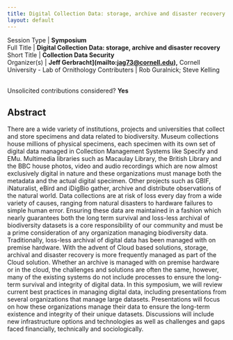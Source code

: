 ```yaml
---
title: Digital Collection Data: storage, archive and disaster recovery
layout: default
---
```


Session Type | **Symposium**  
Full Title   | **Digital Collection Data: storage, archive and disaster recovery**  
Short Title  | **Collection Data Security**  
Organizer(s) | **Jeff Gerbracht](mailto:jag73@cornell.edu),** Cornell University - Lab of Ornithology
Contributers | Rob Guralnick; Steve Kelling


<p><br />Unsolicited contributions considered? <strong>Yes</strong></p>

<!--
**Is your session open to unsolicited contributions?** Yes
**How many 80-minute sessions are you requesting?** 1
**Technical Requirements:** 
-->
 
## Abstract  

There are a wide variety of institutions, projects and universities that collect and store specimens and data related to biodiversity. Museum collections house millions of physical specimens, each specimen with its own set of digital data managed in Collection Management Systems like Specify and EMu. Multimedia libraries such as Macaulay Library, the British Library and the BBC house photos, video and audio recordings which are now almost exclusively digital in nature and these organizations must manage both the metadata and the actual digital specimen. Other projects such as GBIF, iNaturalist, eBird and iDigBio gather, archive and distribute observations of the natural world. Data collections are at risk of loss every day from a wide variety of causes, ranging from natural disasters to hardware failures to simple human error. Ensuring these data are maintained in a fashion which nearly guarantees both the long term survival and loss-less archival of biodiversity datasets is a core responsibility of our community and must be a prime consideration of any organization managing biodiversity data. Traditionally, loss-less archival of digital data has been managed with on premise hardware. With the advent of Cloud based solutions, storage, archival and disaster recovery is more frequently managed as part of the Cloud solution. Whether an archive is managed with on premise hardware or in the cloud, the challenges and solutions are often the same, however, many of the existing systems do not include processes to ensure the long-term survival and integrity of digital data. In this symposium, we will review current best practices in managing digital data, including presentations from several organizations that manage large datasets. Presentations will focus on how these organizations manage their data to ensure the long-term existence and integrity of their unique datasets. Discussions will include new infrastructure options and technologies as well as challenges and gaps faced financially, technically and sociologically.

